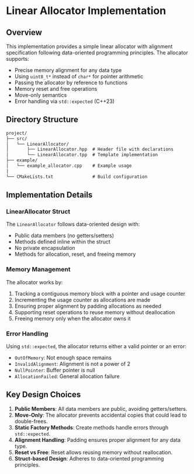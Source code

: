 # Linear Allocator Implementation

## Overview

This implementation provides a simple linear allocator with alignment specification following data-oriented programming principles. The allocator supports:

- Precise memory alignment for any data type
- Using `uint8_t*` instead of `char*` for pointer arithmetic
- Passing the allocator by reference to functions
- Memory reset and free operations
- Move-only semantics
- Error handling via `std::expected` (C++23)

## Directory Structure

```.txt
project/
├── src/
│   └── LinearAllocator/
│       ├── LinearAllocator.hpp  # Header file with declarations
│       └── LinearAllocator.tpp  # Template implementation
├── example/
│   └── example_allocator.cpp    # Example usage
|
└── CMakeLists.txt               # Build configuration
```

## Implementation Details

### LinearAllocator Struct

The `LinearAllocator` follows data-oriented design with:

- Public data members (no getters/setters)
- Methods defined inline within the struct
- No private encapsulation
- Methods for allocation, reset, and freeing memory

### Memory Management

The allocator works by:

1. Tracking a contiguous memory block with a pointer and usage counter
2. Incrementing the usage counter as allocations are made
3. Ensuring proper alignment by padding allocations as needed
4. Supporting reset operations to reuse memory without deallocation
5. Freeing memory only when the allocator owns it

### Error Handling

Using `std::expected`, the allocator returns either a valid pointer or an error:

- `OutOfMemory`: Not enough space remains
- `InvalidAlignment`: Alignment is not a power of 2
- `NullPointer`: Buffer pointer is null
- `AllocationFailed`: General allocation failure

## Key Design Choices

1. **Public Members**: All data members are public, avoiding getters/setters.
2. **Move-Only**: The allocator prevents accidental copies that could lead to double-frees.
3. **Static Factory Methods**: Create methods handle errors through `std::expected`.
4. **Alignment Handling**: Padding ensures proper alignment for any data type.
5. **Reset vs Free**: Reset allows reusing memory without reallocation.
6. **Struct-based Design**: Adheres to data-oriented programming principles.
